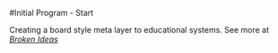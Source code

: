 #Initial Program - Start

Creating a board style meta layer to educational systems. See more at [*Broken Ideas*](http://brokenideas.wordpress.com)
